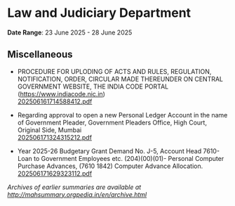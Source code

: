 # Law and Judiciary Department

**Date Range**: 23 June 2025 - 28 June 2025


## Miscellaneous
- PROCEDURE FOR UPLODING OF ACTS AND RULES, REGULATION, NOTIFICATION, ORDER, CIRCULAR MADE THEREUNDER ON CENTRAL GOVERNMENT WEBSITE, THE INDIA CODE PORTAL (https://www.indiacode.nic.in)\
  [202506161714588412.pdf](https://gr.maharashtra.gov.in/Site/Upload/Government%20Resolutions/English/202506161714588412.pdf)

- Regarding approval to open a new Personal Ledger Account in the name of Government Pleader, Government Pleaders Office, High Court, Original Side, Mumbai\
  [202506171324315212.pdf](https://gr.maharashtra.gov.in/Site/Upload/Government%20Resolutions/English/202506171324315212.pdf)

- Year 2025-26 Budgetary Grant Demand No. J-5, Account Head 7610- Loan to Government Employees etc. (204)(00)(01)- Personal Computer Purchase Advances, (7610 1842) Computer Advance Allocation.\
  [202506171629323112.pdf](https://gr.maharashtra.gov.in/Site/Upload/Government%20Resolutions/English/202506171629323112.pdf)


*Archives of earlier summaries are available at http://mahsummary.orgpedia.in/en/archive.html*